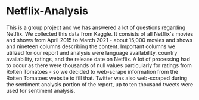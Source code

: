 # Netflix-Analysis
This is a group project and we has answered a lot of questions regarding Netflix.
We collected this data from Kaggle. It consists of all Netflix's movies and shows from April 2015 to March 2021 - about 15,000 movies and shows and nineteen columns describing the content. Important columns we utilized for our report and analysis were language availability, country availability, ratings, and the release date on Netflix. A lot of processing had to occur as there were thousands of null values particularly for ratings from Rotten Tomatoes - so we decided to web-scrape information from the Rotten Tomatoes website to fill that. Twitter was also web-scraped during the sentiment analysis portion of the report, up to ten thousand tweets were used for sentiment analysis.
